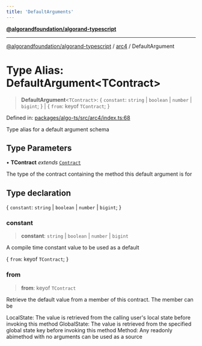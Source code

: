 ```yaml
---
title: 'DefaultArguments'
---
```


[**@algorandfoundation/algorand-typescript**](../../README.md)

---

[@algorandfoundation/algorand-typescript](../../README.md) / [arc4](../README.md) / DefaultArgument

# Type Alias: DefaultArgument\<TContract\>

> **DefaultArgument**\<`TContract`\>: \{ `constant`: `string` \| `boolean` \| `number` \| `bigint`; \} \| \{ `from`: keyof `TContract`; \}

Defined in: [packages/algo-ts/src/arc4/index.ts:68](https://github.com/algorandfoundation/puya-ts/blob/main/packages/algo-ts/src/arc4/index.ts#L68)

Type alias for a default argument schema

## Type Parameters

• **TContract** _extends_ [`Contract`](../classes/Contract.md)

The type of the contract containing the method this default argument is for

## Type declaration

\{ `constant`: `string` \| `boolean` \| `number` \| `bigint`; \}

### constant

> **constant**: `string` \| `boolean` \| `number` \| `bigint`

A compile time constant value to be used as a default

\{ `from`: keyof `TContract`; \}

### from

> **from**: keyof `TContract`

Retrieve the default value from a member of this contract. The member can be

LocalState: The value is retrieved from the calling user's local state before invoking this method
GlobalState: The value is retrieved from the specified global state key before invoking this method
Method: Any readonly abimethod with no arguments can be used as a source
